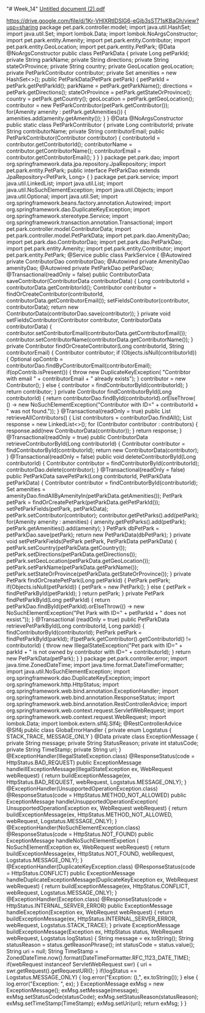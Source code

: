 "# Week_14" 
[Untitled document (2).pdf](https://github.com/Jballeno/Week_14/files/12271478/Untitled.document.2.pdf)

https://drive.google.com/file/d/1Kr-VHlXRtIDSlG6-eGjb3sST71sKBaGh/view?usp=sharing
package pet.park.controller.model;
import java.util.HashSet;
import java.util.Set;
import lombok.Data;
import lombok.NoArgsConstructor;
import pet.park.entity.Amenity;
import pet.park.entity.Contributor;
import pet.park.entity.GeoLocation;
import pet.park.entity.PetPark;
@Data
@NoArgsConstructor
public class PetParkData {
private Long petParkId;
private String parkName;
private String directions;
private String stateOrProvince;
private String country;
private GeoLocation geoLocation;
private PetParkContributor contributor;
private Set<String> amenities = new HashSet<>();
public PetParkData(PetPark petPark) {
petParkId = petPark.getPetParkId();
parkName = petPark.getParkName();
directions = petPark.getDirections();
stateOrProvince = petPark.getStateOrProvince();
country = petPark.getCountry();
geoLocation = petPark.getGeoLocation();
contributor = new PetParkContributor(petPark.getContributor());
for(Amenity amenity : petPark.getAmenities()) {
amenities.add(amenity.getAmenity());
}
}
@Data
@NoArgsConstructor
public static class PetParkContributor {
private Long contributorId;
private String contributorName;
private String contributorEmail;
public PetParkContributor(Contributor contributor) {
contributorId = contributor.getContributorId();
contributorName = contributor.getContributorName();
contributorEmail = contributor.getContributorEmail();
}
}
}
package pet.park.dao;
import org.springframework.data.jpa.repository.JpaRepository;
import pet.park.entity.PetPark;
public interface PetParkDao extends JpaRepository<PetPark, Long> {
}
package pet.park.service;
import java.util.LinkedList;
import java.util.List;
import java.util.NoSuchElementException;
import java.util.Objects;
import java.util.Optional;
import java.util.Set;
import org.springframework.beans.factory.annotation.Autowired;
import org.springframework.dao.DuplicateKeyException;
import org.springframework.stereotype.Service;
import org.springframework.transaction.annotation.Transactional;
import pet.park.controller.model.ContributorData;
import pet.park.controller.model.PetParkData;
import pet.park.dao.AmenityDao;
import pet.park.dao.ContributorDao;
import pet.park.dao.PetParkDao;
import pet.park.entity.Amenity;
import pet.park.entity.Contributor;
import pet.park.entity.PetPark;
@Service
public class ParkService {
@Autowired
private ContributorDao contributorDao;
@Autowired
private AmenityDao amenityDao;
@Autowired
private PetParkDao petParkDao;
@Transactional(readOnly = false)
public ContributorData saveContributor(ContributorData contributorData) {
Long contributorId = contributorData.getContribtorId();
Contributor contributor = findOrCreateContributor(contributorId,
contributorData.getContributorEmail());
setFieldsContributor(contributor, contributorData);
return new ContributorData(contributorDao.save(contributor));
}
private void setFieldsContributor(Contributor contributor, ContributorData
contributorData) {
contributor.setContributorEmail(contributorData.getContributorEmail());
contributor.setContributorName(contributorData.getContributorName());
}
private Contributor findOrCreateContributor(Long contributorId, String contributorEmail) {
Contributor contributor;
if (Objects.isNull(contributorId)) {
Optional<Contributor> opContrib =
contributorDao.findByContributorEmail(contributorEmail);
if(opContrib.isPresent()) {
throw new DuplicateKeyException(
"Contribtor with email " + contributorEmail + "
already exists");
}
contributor = new Contributor();
} else {
contributor = findContributorById(contributorId);
}
return contributor;
}
private Contributor findContributorById(Long contributorId) {
return contributorDao.findById(contributorId).orElseThrow(
() -> new NoSuchElementException("Contributor with ID=" +
contributorId + " was not found."));
}
@Transactional(readOnly = true)
public List<ContributorData> retrieveAllContributors() {
List<Contributor> contributors = contributorDao.findAll();
List<ContributorData> response = new LinkedList<>();
for (Contributor contributor : contributors) {
response.add(new ContributorData(contributor));
}
return response;
}
@Transactional(readOnly = true)
public ContributorData retrieveContributorById(Long contributorId) {
Contributor contributor = findContributorById(contributorId);
return new ContributorData(contributor);
}
@Transactional(readOnly = false)
public void deleteContributorById(Long contributorId) {
Contributor contributor = findContributorById(contributorId);
contributorDao.delete(contributor);
}
@Transactional(readOnly = false)
public PetParkData savePetPark(Long contributorId,
PetParkData petParkData) {
Contributor contributor = findContributorById(contributorId);
Set<Amenity> amenities =
amenityDao.findAllByAmenityIn(petParkData.getAmenities());
PetPark petPark = findOrCreatePetPark(petParkData.getPetParkId());
setPetParkFields(petPark, petParkData);
petPark.setContributor(contributor);
contributor.getPetParks().add(petPark);
for(Amenity amenity : amenities) {
amenity.getPetParks().add(petPark);
petPark.getAmenities().add(amenity);
}
PetPark dbPetPark = petParkDao.save(petPark);
return new PetParkData(dbPetPark);
}
private void setPetParkFields(PetPark petPark, PetParkData petParkData) {
petPark.setCountry(petParkData.getCountry());
petPark.setDirections(petParkData.getDirections());
petPark.setGeoLocation(petParkData.getGeoLocation());
petPark.setParkName(petParkData.getParkName());
petPark.setStateOrProvince(petParkData.getStateOrProvince());
}
private PetPark findOrCreatePetPark(Long petParkId) {
PetPark petPark;
if(Objects.isNull(petParkId)) {
petPark = new PetPark();
}
else {
petPark = findPetParkById(petParkId);
}
return petPark;
}
private PetPark findPetParkById(Long petParkId) {
return petParkDao.findById(petParkId).orElseThrow(() -> new
NoSuchElementException("Pet Park with ID=" + petParkId + " does not exsist."));
}
@Transactional (readOnly = true)
public PetParkData retrievePetParkById(Long contributorId, Long parkId) {
findContributorById(contributorId);
PetPark petPark = findPetParkById(parkId);
if(petPark.getContributor().getContributorId() != contributorId) {
throw new IllegalStateException("Pet park with ID=" + parkId + " is not
owned by contributor with ID=" + contributorId);
}
return new PetParkData(petPark);
}
}
package pet.park.controller.error;
import java.time.ZonedDateTime;
import java.time.format.DateTimeFormatter;
import java.util.NoSuchElementException;
import org.springframework.dao.DuplicateKeyException;
import org.springframework.http.HttpStatus;
import org.springframework.web.bind.annotation.ExceptionHandler;
import org.springframework.web.bind.annotation.ResponseStatus;
import org.springframework.web.bind.annotation.RestControllerAdvice;
import org.springframework.web.context.request.ServletWebRequest;
import org.springframework.web.context.request.WebRequest;
import lombok.Data;
import lombok.extern.slf4j.Slf4j;
@RestControllerAdvice
@Slf4j
public class GlobaErrorHandler {
private enum Logstatus {
STACK_TRACE, MESSAGE_ONLY
}
@Data
private class ExceptionMessage {
private String message;
private String StatusReason;
private int statusCode;
private String TimeStamp;
private String uri;
}
@ExceptionHandler(IllegalStateException.class)
@ResponseStatus(code = HttpStatus.BAD_REQUEST)
public ExceptionMessage handleillExceptionMessage(IllegalStateException ex,
WebRequest webRequest) {
return buildExceptionMessage(ex, HttpStatus.BAD_REQUEST, webRequest,
Logstatus.MESSAGE_ONLY);
}
@ExceptionHandler(UnsupportedOperationException.class)
@ResponseStatus(code = HttpStatus.METHOD_NOT_ALLOWED)
public ExceptionMessage handleUnsupportedOperationException(
UnsupportedOperationException ex, WebRequest webRequest) {
return buildExceptionMessage(ex, HttpStatus.METHOD_NOT_ALLOWED,
webRequest, Logstatus.MESSAGE_ONLY);
}
@ExceptionHandler(NoSuchElementException.class)
@ResponseStatus(code = HttpStatus.NOT_FOUND)
public ExceptionMessage handleNoSuchElementExpetion (
NoSuchElementException ex, WebRequest webRequest) {
return buildExceptionMessage(ex, HttpStatus.NOT_FOUND, webRequest,
Logstatus.MESSAGE_ONLY);
}
@ExceptionHandler(DuplicateKeyException.class)
@ResponseStatus(code = HttpStatus.CONFLICT)
public ExceptionMessage handleDuplicateExceptionMessage(DuplicateKeyException
ex, WebRequest webRequest) {
return buildExceptionMessage(ex, HttpStatus.CONFLICT, webRequest,
Logstatus.MESSAGE_ONLY);
}
@ExceptionHandler(Exception.class)
@ResponseStatus(code = HttpStatus.INTERNAL_SERVER_ERROR)
public ExceptionMessage handleException(Exception ex, WebRequest webRequest) {
return buildExceptionMessage(ex, HttpStatus.INTERNAL_SERVER_ERROR,
webRequest, Logstatus.STACK_TRACE);
}
private ExceptionMessage buildExceptionMessage(Exception ex, HttpStatus status,
WebRequest webRequest,
Logstatus logStatus) {
String message = ex.toString();
String statusReason = status.getReasonPhrase();
int statusCode = status.value();
String uri = null;
String TimeStamp =
ZonedDateTime.now().format(DateTimeFormatter.RFC_1123_DATE_TIME);
if(webRequest instanceof ServletWebRequest swr) {
uri = swr.getRequest().getRequestURI();
}
if(logStatus == Logstatus.MESSAGE_ONLY) {
log.error("Excption: (),", ex.toString());
}
else {
log.error("Exception: ", ex);
}
ExceptionMessage exMsg = new ExceptionMessage();
exMsg.setMessage(message);
exMsg.setStatusCode(statusCode);
exMsg.setStatusReason(statusReason);
exMsg.setTimeStamp(TimeStamp);
exMsg.setUri(uri);
return exMsg;
}
}
